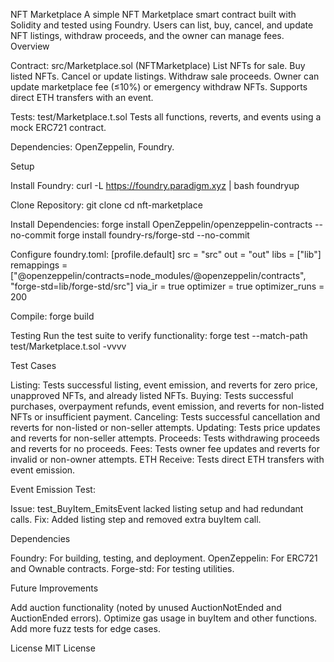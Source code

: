NFT Marketplace
A simple NFT Marketplace smart contract built with Solidity and tested using Foundry. Users can list, buy, cancel, and update NFT listings, withdraw proceeds, and the owner can manage fees.
Overview

Contract: src/Marketplace.sol (NFTMarketplace)
List NFTs for sale.
Buy listed NFTs.
Cancel or update listings.
Withdraw sale proceeds.
Owner can update marketplace fee (≤10%) or emergency withdraw NFTs.
Supports direct ETH transfers with an event.


Tests: test/Marketplace.t.sol
Tests all functions, reverts, and events using a mock ERC721 contract.


Dependencies: OpenZeppelin, Foundry.

Setup

Install Foundry:
curl -L https://foundry.paradigm.xyz | bash
foundryup


Clone Repository:
git clone <repository-url>
cd nft-marketplace


Install Dependencies:
forge install OpenZeppelin/openzeppelin-contracts --no-commit
forge install foundry-rs/forge-std --no-commit


Configure foundry.toml:
[profile.default]
src = "src"
out = "out"
libs = ["lib"]
remappings = ["@openzeppelin/contracts=node_modules/@openzeppelin/contracts", "forge-std=lib/forge-std/src"]
via_ir = true
optimizer = true
optimizer_runs = 200


Compile:
forge build



Testing
Run the test suite to verify functionality:
forge test --match-path test/Marketplace.t.sol -vvvv

Test Cases

Listing: Tests successful listing, event emission, and reverts for zero price, unapproved NFTs, and already listed NFTs.
Buying: Tests successful purchases, overpayment refunds, event emission, and reverts for non-listed NFTs or insufficient payment.
Canceling: Tests successful cancellation and reverts for non-listed or non-seller attempts.
Updating: Tests price updates and reverts for non-seller attempts.
Proceeds: Tests withdrawing proceeds and reverts for no proceeds.
Fees: Tests owner fee updates and reverts for invalid or non-owner attempts.
ETH Receive: Tests direct ETH transfers with event emission.

Event Emission Test:

Issue: test_BuyItem_EmitsEvent lacked listing setup and had redundant calls.
Fix: Added listing step and removed extra buyItem call.



Dependencies

Foundry: For building, testing, and deployment.
OpenZeppelin: For ERC721 and Ownable contracts.
Forge-std: For testing utilities.

Future Improvements

Add auction functionality (noted by unused AuctionNotEnded and AuctionEnded errors).
Optimize gas usage in buyItem and other functions.
Add more fuzz tests for edge cases.

License
MIT License